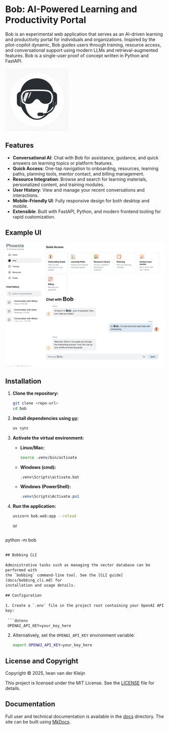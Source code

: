 # Bob: AI-Powered Learning and Productivity Portal

Bob is an experimental web application that serves as an AI-driven learning and productivity portal for individuals and organizations. Inspired by the pilot-copilot dynamic, Bob guides users through training, resource access, and conversational support using modern LLMs and retrieval-augmented features.
Bob is a single-user proof of concept written in Python and FastAPI.


<img src="img/bob.png" width="200"/>


## Features

* **Conversational AI**: Chat with Bob for assistance, guidance, and quick answers on learning topics or platform features.
* **Quick Access**: One-tap navigation to onboarding, resources, learning paths, planning tools, mentor contact, and billing management.
* **Resource Integration**: Browse and search for learning materials, personalized content, and training modules.
* **User History**: View and manage your recent conversations and interactions.
* **Mobile-Friendly UI**: Fully responsive design for both desktop and mobile.
* **Extensible**: Built with FastAPI, Python, and modern frontend tooling for rapid customization.

## Example UI

<img src="img/bob-home.png" width="600"/>

## Installation

1. **Clone the repository:**

   ```bash
   git clone <repo-url>
   cd bob
   ```

2. **Install dependencies using [uv](https://github.com/astral-sh/uv):**

   ```bash
   uv sync
   ```

3. **Activate the virtual environment:**

   * **Linux/Mac:**

     ```bash
     source .venv/bin/activate
     ```
   * **Windows (cmd):**

     ```cmd
     .venv\Scripts\activate.bat
     ```
   * **Windows (PowerShell):**

     ```powershell
     .venv\Scripts\Activate.ps1
     ```

4. **Run the application:**

   ```bash
   uvicorn bob.web:app --reload
   ```

   or

   ```bash
  python -m bob
  ```

## Bobbing CLI

Administrative tasks such as managing the vector database can be performed with
the `bobbing` command-line tool. See the [CLI guide](docs/bobbing_cli.md) for
installation and usage details.

## Configuration

1. Create a `.env` file in the project root containing your OpenAI API key:

   ```dotenv
   OPENAI_API_KEY=your_key_here
   ```

2. Alternatively, set the `OPENAI_API_KEY` environment variable:

   ```bash
   export OPENAI_API_KEY=your_key_here
   ```

## License and Copyright

Copyright © 2025, Iwan van der Kleijn

This project is licensed under the MIT License. See the [LICENSE](LICENSE) file for details.

## Documentation

Full user and technical documentation is available in the [docs](docs/index.md) directory. The site can be built using [MkDocs](https://www.mkdocs.org/).


